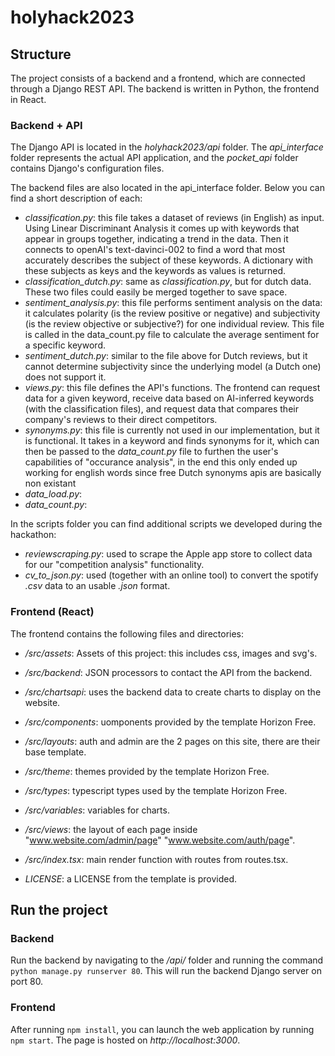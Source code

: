 # holyhack2023
## Structure
The project consists of a backend and a frontend, which are connected through a Django REST API. The backend is written in Python, the frontend in React.

### Backend + API
The Django API is located in the *holyhack2023/api* folder. The *api_interface* folder represents the actual API application, and the *pocket_api* folder contains Django's configuration files.

The backend files are also located in the api_interface folder. Below you can find a short description of each:
- *classification.py*: this file takes a dataset of reviews (in English) as input. Using Linear Discriminant Analysis it comes up with keywords that appear in groups together, indicating a trend in the data. Then it connects to openAI's text-davinci-002 to find a word that most accurately describes the subject of these keywords. A dictionary with these subjects as keys and the keywords as values is returned.
- *classification_dutch.py*: same as *classification.py*, but for dutch data. These two files could easily be merged together to save space.
- *sentiment_analysis.py*: this file performs sentiment analysis on the data: it calculates polarity (is the review positive or negative) and subjectivity (is the review objective or subjective?) for one individual review. This file is called in the data_count.py file to calculate the average sentiment for a specific keyword.
- *sentiment_dutch.py*: similar to the file above for Dutch reviews, but it cannot determine subjectivity since the underlying model (a Dutch one) does not support it. 
- *views.py*: this file defines the API's functions. The frontend can request data for a given keyword, receive data based on AI-inferred keywords (with the classification files), and request data that compares their company's reviews to their direct competitors. 
- *synonyms.py*: this file is currently not used in our implementation, but it is functional. It takes in a keyword and finds synonyms for it, which can then be passed to the *data_count.py* file to furthen the user's capabilities of "occurance analysis", in the end this only ended up working for english words since free Dutch synonyms apis are basically non existant
- *data_load.py*: 
- *data_count.py*:

In the scripts folder you can find additional scripts we developed during the hackathon:
- *reviewscraping.py*: used to scrape the Apple app store to collect data for our "competition analysis" functionality.
- *cv_to_json.py*: used (together with an online tool) to convert the spotify *.csv* data to an usable *.json* format.

### Frontend (React)
The frontend contains the following files and directories:
- */src/assets*: Assets of this project: this includes css, images and svg's.

- */src/backend*: JSON processors to contact the API from the backend.
- */src/chartsapi*: uses the backend data to create charts to display on the website.

- */src/components*: uomponents provided by the template Horizon Free.
- */src/layouts*: auth and admin are the 2 pages on this site, there are their base template.
- */src/theme*: themes provided by the template Horizon Free.
- */src/types*: typescript types used by the template Horizon Free.
- */src/variables*: variables for charts.
- */src/views*: the layout of each page inside "www.website.com/admin/page" "www.website.com/auth/page".
- */src/index.tsx*: main render function with routes from routes.tsx.
- *LICENSE*: a LICENSE from the template is provided.

## Run the project
### Backend
Run the backend by navigating to the */api/* folder and running the command `python manage.py runserver 80`. This will run the backend Django server on port 80.
### Frontend
After running `npm install`, you can launch the web application by running `npm start`. The page is hosted on *http://localhost:3000*.
